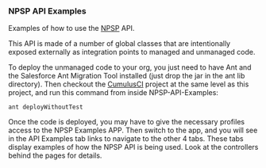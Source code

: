 ### NPSP API Examples

Examples of how to use the [NPSP](https://github.com/SalesforceFoundation/Cumulus) API. 

This API is made of a number of global classes that are intentionally  exposed externally as integration points to managed and unmanaged code.

To deploy the unmanaged code to your org, you just need to have Ant and the Salesforce Ant Migration Tool installed (just drop the jar in the ant lib directory). Then checkout the [CumulusCI](https://github.com/SalesforceFoundation/CumulusCI) project at the same level as this project, and run this command from inside NPSP-API-Examples:

    ant deployWithoutTest

Once the code is deployed, you may have to give the necessary profiles access to the NPSP Examples APP. Then switch to the app, and you will see in the API Examples tab links to navigate to the other 4 tabs. These tabs display examples of how the NPSP API is being used. Look at the controllers behind the pages for details.
